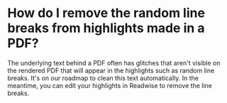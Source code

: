 # How do I remove the random line breaks from highlights made in a PDF?

The underlying text behind a PDF often has glitches that aren't visible on the rendered PDF that will appear in the highlights such as random line breaks. It's on our roadmap to clean this text automatically. In the meantime, you can edit your highlights in Readwise to remove the line breaks.
